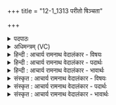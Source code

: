 +++
title = "12-1_1313 परीतो षिञ्चता"

+++
<details><summary>पदपाठः</summary>

प꣡रि꣢꣯। इ꣣तः꣢। सि꣣ञ्चत। सुत꣢म्। सो꣡मः꣢꣯। यः। उ꣣त्तम꣢म्। ह꣣विः꣢। द꣣धन्वा꣢न्। यः। न꣡र्यः꣢꣯। अ꣣प्सु꣢। अ꣣न्तः꣢। आ। सु꣣षा꣡व꣢। सो꣡म꣢꣯म्। अ꣡द्रि꣢꣯भिः। अ। द्रि꣣भिः। १३१३।
</details>

<details><summary>अधिमन्त्रम् (VC)</summary>

- पवमानः सोमः
- सप्तर्षयः
- बार्हतः प्रगाथः (विषमा बृहती, समा सतोबृहती)
- मध्यमः
</details>

<details><summary>हिन्दी : आचार्य रामनाथ वेदालंकार - विषयः</summary>

प्रथम ऋचा की व्याख्या पूर्वार्चिक में ५१२ क्रमाङ्क पर सोमरस के पक्ष में और भक्तिरस के विषय में की जा चुकी है। यहाँ ब्रह्मानन्द-रस का विषय वर्णित करते हैं।
</details>

<details><summary>हिन्दी : आचार्य रामनाथ वेदालंकार - पदार्थः</summary>

पदार्थान्वयभाषाः -  हे मनुष्यो ! तुम (इतः) इस रसमय परमात्मा-रूप सोम में से (सुतम्) निकले हुए आनन्द-रस को (परि सिञ्चत) चारों ओर बरसाओ, (यः सोमः) जो रस का भण्डार परमात्मा (उत्तमं हविः) सबसे अधिक उत्कृष्ट ग्राह्य वस्तु है, (नर्यः) मनुष्यों का हित करनेवाला (यः) जो सोम परमात्मा (दधन्वान्) उपासकों को सहारा देनेवाला होता है और जिस (सोमम्) रसनिधि परमात्मा को,उपासक (अद्रिभिः) ध्यानरूप सिलबट्टों से (अप्सु अन्तः) प्राणों के अन्दर (आ सुषाव) अभिषुत करता है ॥१॥
</details>

<details><summary>हिन्दी : आचार्य रामनाथ वेदालंकार - भावार्थः</summary>

भावार्थभाषाः -  उपासकों को चाहिए कि परब्रह्म के पास से परमानन्द प्राप्त करके उसे दूसरों के लिए भी बरसाएँ ॥१॥
</details>

<details><summary>संस्कृत : आचार्य रामनाथ वेदालंकार - विषयः</summary>

तत्र प्रथमा ऋक् पूर्वार्चिके ५१२ क्रमाङ्के सोमरसपक्षे भक्तिरसविषये च व्याख्याता। अत्र ब्रह्मानन्दरसविषय उच्यते।
</details>

<details><summary>संस्कृत : आचार्य रामनाथ वेदालंकार - पदार्थः</summary>

पदार्थान्वयभाषाः -  हे मनुष्याः ! यूयम् (इतः) अस्मात् सोमात् रसमयात् परमात्मनः (सुतम्) अभिषुतम् आनन्दरसम् (परि सिञ्चत) परितो वर्षत, (यः सोमः) यो रसागारः परमात्मा (उत्तमं हविः) उत्कृष्टतमम् आदातव्यं वस्तु विद्यते।[हूयते आदीयते इति हविः। हु दानादनयोः आदाने चेत्येके।] (नर्यः) नराणां हितकर्ता (यः) सोमः परमात्मा (दधन्वान्) उपासकान् धृतवान् भवसि। यं च (सोमम्) रसनिधिं परमात्मानम्,उपासकः (अद्रिभिः) ध्यानरूपैः अभिषवपाषाणैः (अप्सु अन्तः) प्राणेषु मध्ये (आ सुषाव) आ सुनोति ॥१॥२
</details>

<details><summary>संस्कृत : आचार्य रामनाथ वेदालंकार - भावार्थः</summary>

भावार्थभाषाः -  परब्रह्मणः सकाशात् परमानन्दं प्राप्य स उपासकैरन्येभ्योऽपि वर्षणीयः ॥१॥
</details>